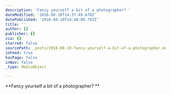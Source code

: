 ```yaml
---
description: 'Fancy yourself a bit of a photographer? '
dateModified: '2016-08-10T14:37:49.678Z'
datePublished: '2016-08-10T14:40:00.793Z'
title: ''
author: []
publisher: {}
via: {}
starred: false
sourcePath: _posts/2016-08-10-fancy-yourself-a-bit-of-a-photographer.md
inFeed: true
hasPage: false
inNav: false
_type: MediaObject

---
```

**Fancy yourself a bit of a photographer? **